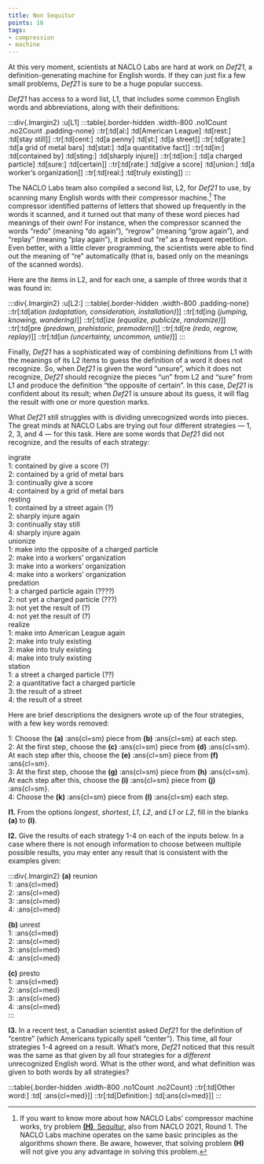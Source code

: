 ```yaml
---
title: Non Sequitur
points: 10
tags:
- compression
- machine
---
```


At this very moment, scientists at NACLO Labs are hard at work on *Def21*, a definition-generating machine for
English words. If they can just fix a few small problems, *Def21* is sure to be a huge popular success.

*Def21* has access to a word list, L1, that includes some common English words and abbreviations, along with
their definitions:

:::div{.lmargin2}
:u[L1]
:::table{.border-hidden .width-800 .no1Count .no2Count .padding-none}
::tr[:td[al:] :td[American League] :td[rest:] :td[stay still]]
::tr[:td[cent:] :td[a penny] :td[st:] :td[a street]]
::tr[:td[grate:] :td[a grid of metal bars] :td[stat:] :td[a quantitative fact]]
::tr[:td[in:] :td[contained by] :td[sting:] :td[sharply injure]]
::tr[:td[ion:] :td[a charged particle] :td[sure:] :td[certain]]
::tr[:td[rate:] :td[give a score] :td[union:] :td[a worker’s organization]]
::tr[:td[real:] :td[truly existing]]
:::

The NACLO Labs team also compiled a second list, L2, for *Def21* to use, by scanning many English words with
their compressor machine.[^1] The compressor identified patterns of letters that showed up frequently in the
words it scanned, and it turned out that many of these word pieces had meanings of their own! For instance,
when the compressor scanned the words “redo” (meaning “do again”), “regrow” (meaning “grow again”),
and “replay” (meaning “play again”), it picked out “re” as a frequent repetition. Even better, with a little
clever programming, the scientists were able to find out the meaning of “re” automatically (that is, based
only on the meanings of the scanned words).

Here are the items in L2, and for each one, a sample of three words that it was found in:

:::div{.lmargin2} 
:u[L2:]
:::table{.border-hidden .width-800 .padding-none}
::tr[:td[ation *(adaptation, consideration, installation)*]]
::tr[:td[ing *(jumping, knowing, wandering)*]]
::tr[:td[ize *(equalize, publicize, randomize)*]]
::tr[:td[pre *(predawn, prehistoric, premodern)*]]
::tr[:td[re *(redo, regrow, replay)*]]
::tr[:td[un *(uncertainty, uncommon, untie)*]]
:::

Finally, *Def21* has a sophisticated way of combining definitions from L1 with the meanings of its L2 items to
guess the definition of a word it does not recognize. So, when *Def21* is given the word “unsure”, which it
does not recognize, *Def21* should recognize the pieces “un” from L2 and “sure” from L1 and produce the
definition “the opposite of certain”. In this case, *Def21* is confident about its result; when *Def21* is unsure
about its guess, it will flag the result with one or more question marks.

[^1]: If you want to know more about how NACLO Labs’ compressor machine works, try problem [**(H)**, Sequitur,](./h) also from NACLO 2021, Round 1. The NACLO
Labs machine operates on the same basic principles as the algorithms shown there. Be aware, however, that solving problem **(H)** will not give you any
advantage in solving this problem.

What *Def21* still struggles with is dividing unrecognized words into pieces. The great minds at NACLO Labs
are trying out four different strategies — 1, 2, 3, and 4 — for this task. Here are some words that *Def21* did
not recognize, and the results of each strategy:

<div class="lmargin2">
ingrate
<div class="lmargin2">
1: contained by give a score (?)<br>
2: contained by a grid of metal bars<br>
3: continually give a score<br>
4: contained by a grid of metal bars<br>
</div>
resting
<div class="lmargin2">
1: contained by a street again (?)<br>
2: sharply injure again<br>
3: continually stay still<br>
4: sharply injure again
</div>
unionize
<div class="lmargin2">
1: make into the opposite of a charged particle<br>
2: make into a workers’ organization<br>
3: make into a workers’ organization<br>
4: make into a workers’ organization
</div>
predation
<div class="lmargin2">
1: a charged particle again (????)<br>
2: not yet a charged particle (???)<br>
3: not yet the result of (?)<br>
4: not yet the result of (?)
</div>
realize
<div class="lmargin2">
1: make into American League again<br>
2: make into truly existing<br>
3: make into truly existing<br>
4: make into truly existing
</div>
station
<div class="lmargin2">
1: a street a charged particle (??)<br>
2: a quantitative fact a charged particle<br>
3: the result of a street<br>
4: the result of a street
</div>
</div>

Here are brief descriptions the designers wrote up of the four strategies, with a few key words removed:

1: Choose the **(a)** :ans{cl=sm} piece from **(b)** :ans{cl=sm} at each step.<br>
2: At the first step, choose the **(c)** :ans{cl=sm} piece from **(d)** :ans{cl=sm}. At each step after this, choose the
**(e)** :ans{cl=sm} piece from **(f)** :ans{cl=sm}.<br>
3: At the first step, choose the **(g)** :ans{cl=sm} piece from **(h)** :ans{cl=sm}. At each step after this, choose the
**(i)** :ans{cl=sm} piece from **(j)** :ans{cl=sm}.<br>
4: Choose the **(k)** :ans{cl=sm} piece from **(l)** :ans{cl=sm} each step.<br>

**I1.** From the options *longest*, *shortest*, *L1*, *L2*, and *L1* or *L2*, fill in the blanks **(a)** to **(l)**.

**I2.** Give the results of each strategy 1-4 on each of the inputs below. In a case where there is not enough
information to choose between multiple possible results, you may enter any result that is consistent with the
examples given:

:::div{.lmargin2}
<b>(a)</b> reunion<br>1: :ans{cl=med}<br>2: :ans{cl=med}<br>3: :ans{cl=med}<br>4: :ans{cl=med}

<b>(b)</b> unrest <br>1: :ans{cl=med}<br>2: :ans{cl=med}<br>3: :ans{cl=med}<br>4: :ans{cl=med}

<b>(c)</b> presto <br>1: :ans{cl=med}<br>2: :ans{cl=med}<br>3: :ans{cl=med}<br>4: :ans{cl=med}  
:::

**I3.** In a recent test, a Canadian scientist asked *Def21* for the definition of “centre” (which Americans typically
spell “center”). This time, all four strategies 1-4 agreed on a result. What’s more, *Def21* noticed that this
result was the same as that given by all four strategies for a *different* unrecognized English word. What is the
other word, and what definition was given to both words by all strategies?

:::table{.border-hidden .width-800 .no1Count .no2Count}
::tr[:td[Other word:] :td[ :ans{cl=med}]]
::tr[:td[Definition:] :td[:ans{cl=med}]]
:::
